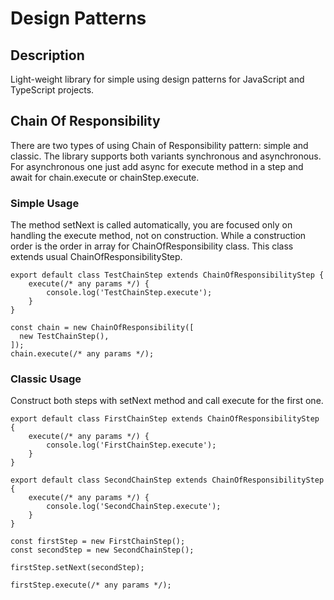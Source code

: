 # Design Patterns

## Description
Light-weight library for simple using design patterns for JavaScript and TypeScript projects.

## Chain Of Responsibility
There are two types of using Chain of Responsibility pattern: simple and classic.
The library supports both variants synchronous and asynchronous.
For asynchronous one just add async for execute method in a step and await for chain.execute or chainStep.execute.

### Simple Usage
The method setNext is called automatically, you are focused only on handling the execute method, not on construction.
While a construction order is the order in array for ChainOfResponsibility class. This class extends usual ChainOfResponsibilityStep.

```
export default class TestChainStep extends ChainOfResponsibilityStep {
    execute(/* any params */) {
        console.log('TestChainStep.execute');
    }
}

const chain = new ChainOfResponsibility([
  new TestChainStep(),
]);
chain.execute(/* any params */);
```

### Classic Usage
Construct both steps with setNext method and call execute for the first one. 

```
export default class FirstChainStep extends ChainOfResponsibilityStep {
    execute(/* any params */) {
        console.log('FirstChainStep.execute');
    }
}

export default class SecondChainStep extends ChainOfResponsibilityStep {
    execute(/* any params */) {
        console.log('SecondChainStep.execute');
    }
}

const firstStep = new FirstChainStep();
const secondStep = new SecondChainStep();

firstStep.setNext(secondStep);

firstStep.execute(/* any params */);
```
